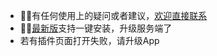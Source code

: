 - 📧📧有任何使用上的疑问或者建议，[欢迎直接联系](mailto:codeloverql@gmail.com)
- 🎉🎉[最新版](https://apps.apple.com/cn/app/myservers/id6466196656)支持一键安装，升级服务端了
- 若有插件页面打开失败，请升级App
